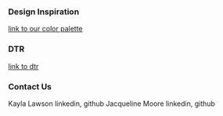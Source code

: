 <!-- basic description -->

<!-- gifs -->

<!-- cloning down repo instructions -->

<!-- techs used -->

<!-- learning goals -->
<!-- - testing (specify mocha and chai)
- gif of test passing -->

### Design Inspiration
[link to our color palette](https://www.color-hex.com/color-palette/73403)

<!-- ### Wireframe: 
![LandingPage](https://user-images.githubusercontent.com/37053236/54728073-29567480-4b41-11e9-8d9d-f7b2155b154c.png)

![GameBoard](https://user-images.githubusercontent.com/37053236/54728072-29567480-4b41-11e9-80f3-44b12c2bf8c0.png) -->

<!-- screenshot of original rubric -->

### DTR
[link to dtr](https://gist.github.com/jacquelinebelle/fbc58bb9ac3a3be963cbcbdc995d4410)

<!-- contributors -->


<!-- contact us -->
### Contact Us
Kayla Lawson linkedin, github
Jacqueline Moore linkedin, github

<!-- Reference to Issues f-->
